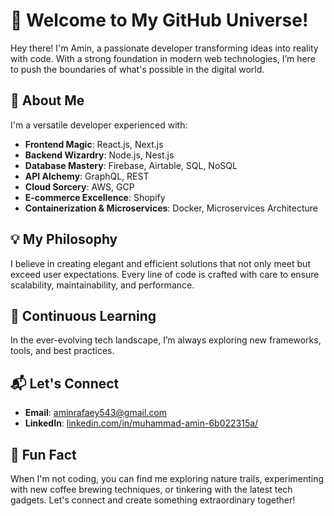 # 🌟 Welcome to My GitHub Universe!

Hey there! I'm Amin, a passionate developer transforming ideas into reality with code. With a strong foundation in modern web technologies, I’m here to push the boundaries of what's possible in the digital world.

## 🚀 About Me
I'm a versatile developer experienced with:
- **Frontend Magic**: React.js, Next.js
- **Backend Wizardry**: Node.js, Nest.js
- **Database Mastery**: Firebase, Airtable, SQL, NoSQL
- **API Alchemy**: GraphQL, REST
- **Cloud Sorcery**: AWS, GCP
- **E-commerce Excellence**: Shopify
- **Containerization & Microservices**: Docker, Microservices Architecture

## 💡 My Philosophy
I believe in creating elegant and efficient solutions that not only meet but exceed user expectations. Every line of code is crafted with care to ensure scalability, maintainability, and performance.

## 🌱 Continuous Learning
In the ever-evolving tech landscape, I’m always exploring new frameworks, tools, and best practices.

## 📬 Let's Connect
- **Email**: [aminrafaey543@gmail.com](mailto:aminrafaey543@gmail.com)
- **LinkedIn**: [linkedin.com/in/muhammad-amin-6b022315a/](https://www.linkedin.com/in/muhammad-amin-6b022315a/)

## 🌟 Fun Fact
When I'm not coding, you can find me exploring nature trails, experimenting with new coffee brewing techniques, or tinkering with the latest tech gadgets. Let's connect and create something extraordinary together!
